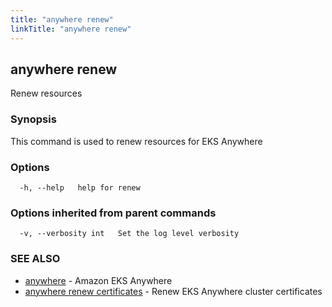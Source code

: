 ```yaml
---
title: "anywhere renew"
linkTitle: "anywhere renew"
---
```


## anywhere renew

Renew resources

### Synopsis

This command is used to renew resources for EKS Anywhere

### Options

```
  -h, --help   help for renew
```

### Options inherited from parent commands

```
  -v, --verbosity int   Set the log level verbosity
```

### SEE ALSO

* [anywhere](../anywhere/)	 - Amazon EKS Anywhere
* [anywhere renew certificates](../anywhere_renew_certificates/)	 - Renew EKS Anywhere cluster certificates
